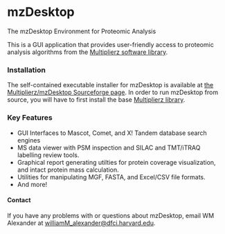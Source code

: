 # mzDesktop
The mzDesktop Environment for Proteomic Analysis

This is a GUI application that provides user-friendly access to proteomic analysis algorithms from the [Multiplierz software library](https://github.com/MaxAlex/multiplierz).  

### Installation

The self-contained executable installer for mzDesktop is available at [the Multiplierz/mzDesktop Sourceforge page](https://sourceforge.net/projects/multiplierz/).  In order to run mzDesktop from source, you will have to first install the base [Multiplierz library](https://github.com/MaxAlex/multiplierz).


### Key Features
* GUI Interfaces to Mascot, Comet, and X! Tandem database search engines
* MS data viewer with PSM inspection and SILAC and TMT/iTRAQ labelling review tools.
* Graphical report generating utilties for protein coverage visualization, and intact protein mass calculation.
* Utilities for manipulating MGF, FASTA, and Excel/CSV file formats.
* And more!



#### Contact
If you have any problems with or questions about mzDesktop, email WM Alexander at williamM_alexander@dfci.harvard.edu.
